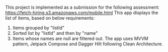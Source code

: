 This project is implemented as a submission for the following assessment: https://fetch-hiring.s3.amazonaws.com/mobile.html
This app displays the list of items, based on below requirements:
1. Items grouped by "listId"
2. Sorted list by "listId" and then by "name"
3. Items whose names are null are filtered out.
The app uses MVVM pattern, Jetpack Compose and Dagger Hilt following Clean Architecture.
